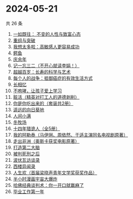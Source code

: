 # 2024-05-21

共 26 条

<!-- BEGIN WEREAD -->
<!-- 最后更新时间 2024-05-21 20:01:16 +0800 -->
1. [一如既往： 不变的人性与致富心态](https://weread.qq.com/web/bookDetail/f8e322b0813ab8db0g01952e)
1. [重组与突破](https://weread.qq.com/web/bookDetail/67e32950813ab8db0g017351)
1. [我想太多啦：高敏感人更容易成功](https://weread.qq.com/web/bookDetail/db832970813ab8d8fg015a78)
1. [鳄鱼](https://weread.qq.com/web/bookDetail/44832c50813ab8d99g01612b)
1. [庆余年](https://weread.qq.com/web/bookDetail/0ae32be0570f000ae1bf155)
1. [记一忘三二（不开心就读李娟！）](https://weread.qq.com/web/bookDetail/f1c321d0813ab6e60g0141c1)
1. [超越百岁：长寿的科学与艺术](https://weread.qq.com/web/bookDetail/12f326c0813ab8d88g015fdf)
1. [每个人的战争：抵御癌症的有效生活方式](https://weread.qq.com/web/bookDetail/2a9328005e040e2a9417352)
1. [长相忆](https://weread.qq.com/web/bookDetail/68f32d90813ab8cf4g0139ae)
1. [不咆哮，让孩子爱上学习](https://weread.qq.com/web/bookDetail/643329a0717d29a1643a69f)
1. [脏活（精英对打工人的道德剥削）](https://weread.qq.com/web/bookDetail/07332370813ab8d75g01490e)
1. [你是你吃出来的（套装共2册）](https://weread.qq.com/web/bookDetail/ebd322f072550e0aebd4ff9)
1. [遥远的向日葵地](https://weread.qq.com/web/bookDetail/71932380717ea7b7719501e)
1. [人间小满](https://weread.qq.com/web/bookDetail/61132970813ab7438g015540)
1. [冬牧场](https://weread.qq.com/web/bookDetail/d1d32fa053b924d1d0ac0a5)
1. [十四年猎诡人（全5册）](https://weread.qq.com/web/bookDetail/e4f324607237c54de4fcb17)
1. [我的阿勒泰（马伊琍、周依然、于适主演同名电视剧原著）](https://weread.qq.com/web/bookDetail/6e732140813ab6e60g013caf)
1. [走出非洲（奥斯卡获奖电影原著）](https://weread.qq.com/web/bookDetail/897320005de44f897be9eec)
1. [打造第二大脑](https://weread.qq.com/web/bookDetail/f3032e10813ab88b1g011a36)
1. [被判死刑之后](https://weread.qq.com/web/bookDetail/e88324f0813ab8d1dg013d49)
1. [波伏瓦访谈录](https://weread.qq.com/web/bookDetail/fe0324a0813ab8d4bg018bd7)
1. [西楼异闻录](https://weread.qq.com/web/bookDetail/96232390813ab8bf1g012dd8)
1. [人生欢（首届梁晓声青年文学奖获奖作品）](https://weread.qq.com/web/bookDetail/37f329b0813ab8d08g011b34)
1. [半小时漫画宇宙大爆炸](https://weread.qq.com/web/bookDetail/3e9321f07277f0223e98277)
1. [哈佛经典谈判术：你一开口就赢麻了](https://weread.qq.com/web/bookDetail/bf032c7072103ce5bf0568a)
1. [毕业工作第一年](https://weread.qq.com/web/bookDetail/57c32d50813ab8d2cg0157ab)
<!-- END WEREAD -->